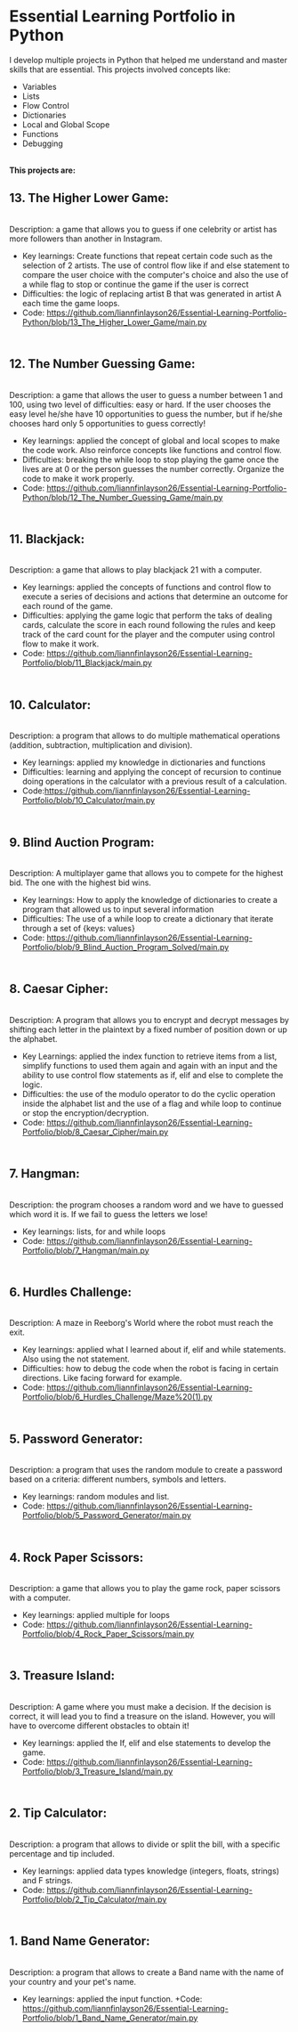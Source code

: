 # Essential Learning Portfolio in Python

I develop multiple projects in Python that helped me understand and master skills that are essential. This projects involved concepts like:
+ Variables
+ Lists
+ Flow Control
+ Dictionaries
+ Local and Global Scope
+ Functions
+ Debugging

<br>**This projects are:**

## **13. The Higher Lower Game:** 
<br> Description: a game that allows you to guess if one celebrity or artist has more followers than another in Instagram.
+ Key learnings: Create functions that repeat certain code such as the selection of 2 artists. The use of control flow like if and else statement to compare the user choice with the computer's choice and also the use of a while flag to stop or continue the game if the user is correct
+ Difficulties: the logic of replacing artist B that was generated in artist A each time the game loops.
+ Code: https://github.com/liannfinlayson26/Essential-Learning-Portfolio-Python/blob/13_The_Higher_Lower_Game/main.py
## <br>**12. The Number Guessing Game:**
<br> Description: a game that allows the user to guess a number between 1 and 100, using two level of difficulties: easy or hard. If the user chooses the easy level he/she have 10 opportunities to guess the number, but if he/she chooses hard only 5 opportunities to guess correctly!
+ Key learnings: applied the concept of global and local scopes to make the code work. Also reinforce concepts like functions and control flow.
+ Difficulties: breaking the while loop to stop playing the game once the lives are at 0 or the person guesses the number correctly. Organize the code to make it work properly.
+ Code: https://github.com/liannfinlayson26/Essential-Learning-Portfolio-Python/blob/12_The_Number_Guessing_Game/main.py
## <br>**11. Blackjack:**
<br> Description: a game that allows to play blackjack 21 with a computer. 
+ Key learnings: applied the concepts of functions and control flow to execute a series of decisions and actions that determine an outcome for each round of the game.
+ Difficulties: applying the game logic that perform the taks of dealing cards, calculate the score in each round following the rules and keep track of the card count for the player and the computer using control flow to make it work.
+ Code: https://github.com/liannfinlayson26/Essential-Learning-Portfolio/blob/11_Blackjack/main.py
## <br>**10. Calculator:**
<br> Description: a program that allows to do multiple mathematical operations (addition, subtraction, multiplication and division).
+ Key learnings: applied my knowledge in dictionaries and functions
+ Difficulties: learning and applying the concept of recursion to continue doing operations in the calculator with a previous result of a calculation.
+ Code:https://github.com/liannfinlayson26/Essential-Learning-Portfolio/blob/10_Calculator/main.py
## <br> **9. Blind Auction Program:**
<br> Description: A multiplayer game that allows you to compete for the highest bid. The one with the highest bid wins.
+ Key learnings: How to apply the knowledge of dictionaries to create a program that allowed us to input several information
+  Difficulties: The use of a while loop to create a dictionary that iterate through a set of {keys: values}
+  Code: https://github.com/liannfinlayson26/Essential-Learning-Portfolio/blob/9_Blind_Auction_Program_Solved/main.py 
## <br> **8. Caesar Cipher:**
<br> Description: A program that allows you to encrypt and decrypt messages by shifting each letter in the plaintext by a fixed number of position down or up the alphabet.
+  Key Learnings: applied the index function to retrieve items from a list, simplify functions to used them again and again with an input and the ability to use control flow statements as if, elif and else to complete the logic.
+  Difficulties: the use of the modulo operator to do the cyclic operation inside the alphabet list and the use of a flag and while loop to continue or stop the encryption/decryption.
+  Code: https://github.com/liannfinlayson26/Essential-Learning-Portfolio/blob/8_Caesar_Cipher/main.py
## <br> **7. Hangman:**
<br> Description: the program chooses a random word and we have to guessed which word it is. If we fail to guess the letters we lose!
+ Key learnings: lists, for and while loops
+ Code: https://github.com/liannfinlayson26/Essential-Learning-Portfolio/blob/7_Hangman/main.py

## <br> **6. Hurdles Challenge:**
<br> Description: A maze in Reeborg's World where the robot must reach the exit.
+ Key learnings: applied what I learned about if, elif and while statements. Also using the not statement.
+ Difficulties: how to debug the code when the robot is facing in certain directions. Like facing forward for example.
+ Code: https://github.com/liannfinlayson26/Essential-Learning-Portfolio/blob/6_Hurdles_Challenge/Maze%20(1).py
## <br> **5. Password Generator:**
<br> Description: a program that uses the random module to create a password based on a criteria: different numbers, symbols and letters.
+ Key learnings: random modules and list.
+ Code: https://github.com/liannfinlayson26/Essential-Learning-Portfolio/blob/5_Password_Generator/main.py

## <br> **4. Rock Paper Scissors:**
<br> Description: a game that allows you to play the game rock, paper scissors with a computer. 
+ Key learnings: applied multiple for loops
+ Code: https://github.com/liannfinlayson26/Essential-Learning-Portfolio/blob/4_Rock_Paper_Scissors/main.py
## <br>**3. Treasure Island:**
<br> Description: A game where you must make a decision. If the decision is correct, it will lead you to find a treasure on the island. However, you will have to overcome different obstacles to obtain it!
+ Key learnings: applied the If, elif and else statements to develop the game.
+ Code: https://github.com/liannfinlayson26/Essential-Learning-Portfolio/blob/3_Treasure_Island/main.py

## <br>**2. Tip Calculator:**
<br> Description: a program that allows to divide or split the bill, with a specific percentage and tip included.
+ Key learnings: applied data types knowledge (integers, floats, strings) and F strings.
+ Code: https://github.com/liannfinlayson26/Essential-Learning-Portfolio/blob/2_Tip_Calculator/main.py

## <br>**1. Band Name Generator:**
<br> Description: a program that allows to create a Band name with the name of your country and your pet's name.
+ Key learnings: applied the input function.
+Code: https://github.com/liannfinlayson26/Essential-Learning-Portfolio/blob/1_Band_Name_Generator/main.py
